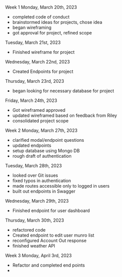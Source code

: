 Week 1
Monday, March 20th, 2023
- completed code of conduct
- brainstormed ideas for projects, chose idea
- began wireframing
- got approval for project, refined scope

Tuesday, March 21st, 2023
- Finished wireframe for project

Wednesday, March 22nd, 2023
- Created Endpoints for project

Thursday, March 23rd, 2023
- began looking for necessary database for project

Friday, March 24th, 2023
- Got wireframed approved
- updated wireframed based on feedback from Riley
- consolidated project scope


Week 2
Monday, March 27th, 2023
- clarified modal/endpoint questions
- updated endpoints
- setup database using Mongo DB
- rough draft of authentication

Tuesday, March 28th, 2023
- looked over Git issues
- fixed typos in authentication
- made routes accessible only to logged in users
- built out endpoints in Swagger

Wednesday, March 29th, 2023
- Finished endpoint for user dashboard

Thursday, March 30th, 2023
- refactored code
- Created endpoint to edit user munro list
- reconfigured Account Out response
- finished weather API


Week 3
Monday, April 3rd, 2023
- Refactor and completed end points
- 